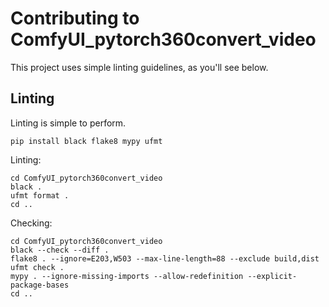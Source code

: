 # Contributing to ComfyUI_pytorch360convert_video

This project uses simple linting guidelines, as you'll see below.

## Linting


Linting is simple to perform.

```
pip install black flake8 mypy ufmt

```

Linting:

```
cd ComfyUI_pytorch360convert_video
black .
ufmt format .
cd ..
```

Checking:

```
cd ComfyUI_pytorch360convert_video
black --check --diff .
flake8 . --ignore=E203,W503 --max-line-length=88 --exclude build,dist
ufmt check .
mypy . --ignore-missing-imports --allow-redefinition --explicit-package-bases
cd ..
```
